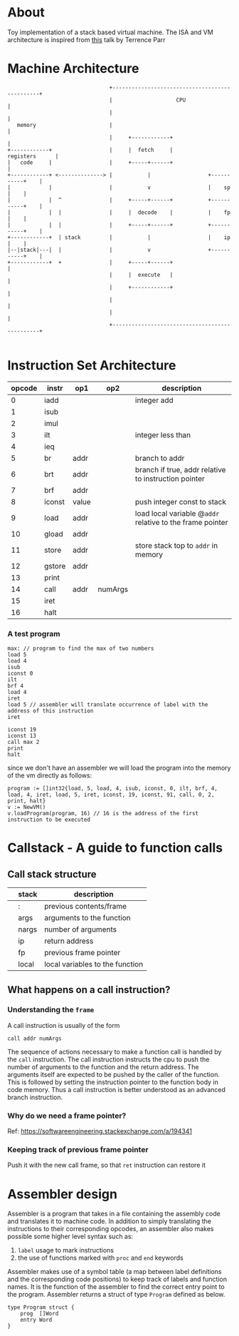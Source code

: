 # About
Toy implementation of a stack based virtual machine.
The ISA and VM architecture is inspired from [this](https://youtu.be/OjaAToVkoTw) talk by Terrence Parr
# Machine Architecture
```
                                +-----------------------------------------------+
                                |                    CPU                        |
                                |                                               |
   memory                       |                                               |
                                |     +------------+                            |
+------------+                  |     |  fetch     |             registers      |
|   code     |                  |     +-----+------+                            |
+------------+ <--------------> |           |                  +-----------+    |
|            |                  |           v                  |    sp     |    |
|            |  ^               |     +-----+------+           +-----------+    |
|            |  |               |     |  decode    |           |    fp     |    |
|            |  |               |     +-----+------+           +-----------+    |
+------------+  | stack         |           |                  |    ip     |    |
|--|stack|---|  |               |           v                  +-----------+    |
+------------+  +               |     +-----+------+                            |
                                |     |  execute   |                            |
                                |     +------------+                            |
                                |                                               |
                                |                                               |
                                +-----------------------------------------------+


```

# Instruction Set Architecture

opcode | instr  |  op1 |  op2 | description  |
---|---|---|---|---|
|0 |iadd   |   |   |   integer add|
| 1|isub  |   |   |   |
| 2|imul   |   |   |   |
| 3|ilt   |   |   | integer less than  |
| 4|ieq  |   |   |   |
| 5|br   | addr  |   | branch to addr  |
| 6|brt   | addr  |   | branch if true, addr relative to instruction pointer  |
| 7|brf   | addr  |   |   |
| 8|iconst   |value   |   |push integer const to stack   |
| 9|load   | addr  |   |  load local variable @`addr` relative to the frame pointer |
| 10|gload   |addr   |   |   |
| 11|store   |addr   |   | store stack top to `addr` in memory  |
| 12|gstore   | addr  |   |   |
| 13|print   |   |   |   |
| 14| call  | addr  | numArgs  |   |
| 15|iret   |   |   |   |
| 16|halt   |   |   |   |


### A test program

```
max: // program to find the max of two numbers
load 5
load 4
isub
iconst 0
ilt
brf 4
load 4 
iret
load 5 // assembler will translate occurrence of label with the address of this instruction
iret

iconst 19
iconst 13
call max 2
print
halt
```

since we don't have an assembler we will load the program into the memory of the vm directly as follows:

```
program := []int32{load, 5, load, 4, isub, iconst, 0, ilt, brf, 4, load, 4, iret, load, 5, iret, iconst, 19, iconst, 91, call, 0, 2, print, halt}
v := NewVM()
v.loadProgram(program, 16) // 16 is the address of the first instruction to be executed
```

# Callstack - A guide to function calls

## Call stack structure
|   |  stack |description   |
|---|------|---|
|   |   :   | previous contents/frame  |
|   |  args  |  arguments to the function |
|   |  nargs  | number of arguments  |
|   |  ip    |  return address |
|   |  fp  |  previous frame pointer |
|   |  local|  local variables to the function |

## What happens on a call instruction?

### Understanding the `frame`

A call instruction is usually of the form

`call addr numArgs`

The sequence of actions necessary to make a function call is handled by the `call` instruction. The call instruction instructs the cpu to push the number of arguments to the function and the return address. The arguments itself are expected to be pushed by the caller of the function. This is followed by setting the instruction pointer to the function body in code memory. Thus a call instruction is better understood as an advanced branch instruction.

### Why do we need a frame pointer?
Ref: https://softwareengineering.stackexchange.com/a/194341

### Keeping track of previous frame pointer
Push it with the new call frame, so that `ret` instruction can restore it

# Assembler design

Assembler is a program that takes in a file containing the assembly code and translates it to machine code. In addition to simply translating the instructions to their corresponding opcodes, an assembler also makes possible some higher level syntax such as:
1. `label` usage to mark instructions
2. the use of functions marked with `proc` and `end` keywords

Assembler makes use of a symbol table (a map between label definitions and the corresponding code positions) to keep track of labels and function names. It is the function of the assembler to find the correct entry point to the program. Assembler returns a struct of type `Program` defined as below.

```
type Program struct {
	prog  []Word
	entry Word
}
```